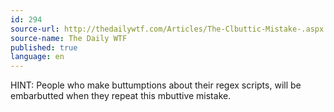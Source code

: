 ```yaml
---
id: 294
source-url: http://thedailywtf.com/Articles/The-Clbuttic-Mistake-.aspx
source-name: The Daily WTF
published: true
language: en
---
```

HINT: People who make buttumptions about their regex scripts, will be embarbutted when they repeat this mbuttive mistake.
